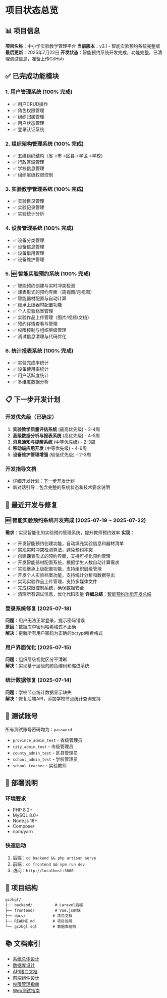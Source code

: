 # 项目状态总览

## 📊 项目信息

**项目名称**：中小学实验教学管理平台
**当前版本**：v3.1 - 智能实验预约系统完整版
**最后更新**：2025年7月22日
**开发状态**：智能预约系统开发完成，功能完整，已清理调试信息，准备上传GitHub

## ✅ 已完成功能模块

### 1. 用户管理系统 (100% 完成)
- ✅ 用户CRUD操作
- ✅ 角色权限管理  
- ✅ 组织归属管理
- ✅ 用户状态管理
- ✅ 登录认证系统

### 2. 组织架构管理系统 (100% 完成)
- ✅ 五级组织结构（省→市→区县→学区→学校）
- ✅ 行政区域管理
- ✅ 学校信息管理
- ✅ 组织层级权限控制

### 3. 实验教学管理系统 (100% 完成)
- ✅ 实验目录管理
- ✅ 实验记录管理
- ✅ 实验统计分析

### 4. 设备管理系统 (100% 完成)
- ✅ 设备分类管理
- ✅ 设备信息管理
- ✅ 设备借用管理
- ✅ 设备维护管理

### 5. 🆕 智能实验预约系统 (100% 完成)
- ✅ 智能预约创建与实时冲突检测
- ✅ 课表形式的预约界面（周视图/月视图）
- ✅ 智能器材配置与自动计算
- ✅ 继承上级器材配置功能
- ✅ 个人实验档案管理
- ✅ 实验作品上传管理（图片/视频/文档）
- ✅ 预约详情查看与管理
- ✅ 权限控制与组织层级管理
- ✅ 调试信息清理与代码优化

### 6. 统计报表系统 (100% 完成)
- ✅ 实验完成率统计
- ✅ 设备使用率统计
- ✅ 用户活跃度统计
- ✅ 多维度数据分析

## 📋 下一步开发计划

### 开发优先级（已确定）
1. **实验教学质量评估系统** (最高优先级) - 3-4周
2. **高级数据分析与报表系统** (高优先级) - 4-5周
3. **消息通知与提醒系统** (中等优先级) - 2-3周
4. **移动端应用开发** (中等优先级) - 4-6周
5. **设备维护管理增强** (较低优先级) - 2-3周

### 开发指导文档
- 详细开发计划：[下一步开发计划](NEXT_DEVELOPMENT_PLAN.md)
- 新对话引导：包含完整的系统状态和技术要求说明

## 🔧 最近开发与修复

### 🆕 智能实验预约系统开发完成 (2025-07-19 ~ 2025-07-22)
**需求**：实现智能化的实验预约管理系统，提升教师预约效率
**实现**：
- ✅ 开发智能预约创建功能，自动填充实验信息和器材清单
- ✅ 实现实时冲突检测算法，避免预约冲突
- ✅ 创建课表形式的预约界面，支持可视化预约管理
- ✅ 开发智能器材配置系统，根据学生人数自动计算需求
- ✅ 实现继承上级配置功能，支持组织层级管理
- ✅ 开发个人实验档案功能，支持统计分析和数据导出
- ✅ 实现实验作品上传管理，支持多媒体文件
- ✅ 完成权限控制系统，确保数据安全
- ✅ 清理所有调试信息，优化代码质量
**详细总结**：[智能预约功能开发总结](./智能预约功能开发总结.md)

### 登录系统修复 (2025-07-18)
**问题**：用户无法正常登录，提示密码错误  
**原因**：数据库中密码哈希格式不正确  
**解决**：更新所有用户密码为正确的bcrypt哈希格式  

### 用户界面优化 (2025-07-15)
**问题**：组织层级视觉区分不清晰  
**解决**：实现基于层级的颜色编码和缩进系统  

### 统计数据修复 (2025-07-14)
**问题**：学校节点统计数据显示缺失  
**解决**：修复后端API，添加学校节点统计查询支持  

## 🧪 测试账号

所有测试账号密码均为：`password`

- `province_admin_test` - 省级管理员
- `city_admin_test` - 市级管理员  
- `county_admin_test` - 区县管理员
- `school_admin_test` - 学校管理员
- `school_teacher` - 实验教师

## 🚀 部署说明

### 环境要求
- PHP 8.2+
- MySQL 8.0+
- Node.js 18+
- Composer
- npm/yarn

### 快速启动
1. 后端：`cd backend && php artisan serve`
2. 前端：`cd frontend && npm run dev`
3. 访问：`http://localhost:3000`

## 📁 项目结构

```
gczbgl/
├── backend/          # Laravel后端
├── frontend/         # Vue.js前端
├── docs/            # 项目文档
├── README.md        # 项目说明
└── gczbgl.sql       # 数据库结构
```

## 📚 文档索引

- [系统总体设计](./01-系统总体设计方案.md)
- [数据库设计](./02-数据库设计方案.md)
- [API接口文档](./04-API接口设计文档.md)
- [前端组件设计](./05-前端组件设计文档.md)
- [权限管理指南](./ORGANIZATION_PERMISSION_GUIDE.md)
- [Web测试指南](./WEB_TESTING_GUIDE.md)
